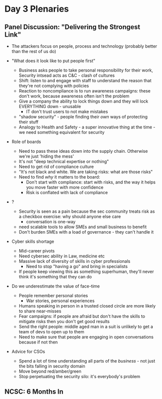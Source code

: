 # Day 3 Plenaries

## Panel Discussion: "Delivering the Strongest Link"

- The attackers focus on people, process and technology (probably better than
  the rest of us do)

- "What does it look like to put people first"
  - Business asks people to take personal responsibility for their work,
    Security intsead acts as C&C - clash of cultures
  - Shift: listen to and engage with staff to understand the reason that
    they're not complying with policies
  - Reaction to noncompliance is to run awareness campaigns: these don't work,
    because awareness often isn't the problem
  - Give a company the ability to lock things down and they will lock
    EVERYTHING down - unusable
    - IT don't trust users to not make mistakes
  - "shadow security" - people finding their _own_ ways of protecting their
    stuff
  - Analogy to Health and Safety - a super innovative thing at the time - we
    need something equivalent for security

- Role of boards
  - Need to pass these ideas down into the supply chain. Otherwise we're just
    'hiding the mess'
  - It's not "deep technical expertise or nothing"
  - Need to get rid of compliance culture
  - "It's not black and white. We are taking risks: what are those risks"
  - Need to find _why_ it matters to the board:
    - Don't start with compliance: start with risks, and the way it helps you
      move faster with more confidence
    - Risk is conflated with lack of compliance

- ?
  - Security is seen as a pain because the sec community treats risk as a
    checkbox exercise: why should anyone else care
    - conversation is one-way
  - need scalable tools to allow SMEs and small business to benefit
  - Don't burden SMEs with a load of governance - they can't handle it

- Cyber skills shortage
  - Mid-career pivots
  - Need cybersec ability in Law, medicine etc
  - Massive lack of diversity of skills in cyber professionals
    - Need to stop "having a go" and bring in specialists
  - If people keep viewing this as something superhuman, they'll never think
    it's something that they can do

- Do we underestimate the value of face-time
  - People remember personal stories
    - War stories, personal experiences
  - Humans speaking in person in a trusted closed circle are more likely to
    share near-misses
  - Fear campaigns: if people are afraid but don't have the skills to mitigate
    risks then you don't get good results
  - Send the right people: middle aged man in a suit is unlikely to get a team
    of devs to open up to them
  - Need to make sure that people are engaging in open conversations because if not then

 - Advice for CSOs
   - Spend a lot of time understanding all parts of the _business_ - not just
     the bits falling in security domain
   - Move beyond red/amber/green
   - Stop perpetuating the security silo: it's everybody's problem


## NCSC: 6 Months In
